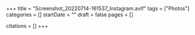 +++
title = "Screenshot_20220714-161537_Instagram.avif"
tags = ["Photos"]
categories = []
startDate = ""
draft = false
pages = []

citations = []
+++
